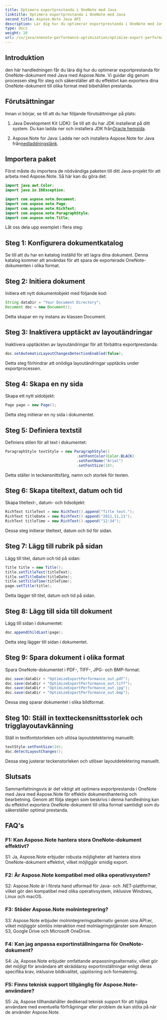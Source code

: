 ```yaml
---
title: Optimera exportprestanda i OneNote med Java
linktitle: Optimera exportprestanda i OneNote med Java
second_title: Aspose.Note Java API
description: Lär dig hur du optimerar exportprestanda i OneNote med Java med Aspose.Note. Exportera effektivt dokument till olika format med steg-för-steg-vägledning.
type: docs
weight: 10
url: /sv/java/onenote-performance-optimization/optimize-export-performance/
---
```

## Introduktion

den här handledningen får du lära dig hur du optimerar exportprestanda för OneNote-dokument med Java med Aspose.Note. Vi guidar dig genom processen steg för steg och säkerställer att du effektivt kan exportera dina OneNote-dokument till olika format med bibehållen prestanda.

## Förutsättningar

Innan vi börjar, se till att du har följande förutsättningar på plats:

1.  Java Development Kit (JDK): Se till att du har JDK installerat på ditt system. Du kan ladda ner och installera JDK från[Oracle hemsida](https://www.oracle.com/java/technologies/javase-jdk11-downloads.html).
   
2. Aspose.Note for Java: Ladda ner och installera Aspose.Note for Java från[nedladdningslänk](https://releases.aspose.com/note/java/).

## Importera paket

Först måste du importera de nödvändiga paketen till ditt Java-projekt för att arbeta med Aspose.Note. Så här kan du göra det:

```java
import java.awt.Color;
import java.io.IOException;

import com.aspose.note.Document;
import com.aspose.note.Page;
import com.aspose.note.RichText;
import com.aspose.note.ParagraphStyle;
import com.aspose.note.Title;
```

Låt oss dela upp exemplet i flera steg:

## Steg 1: Konfigurera dokumentkatalog

Se till att du har en katalog inställd för att lagra dina dokument. Denna katalog kommer att användas för att spara de exporterade OneNote-dokumenten i olika format.

## Steg 2: Initiera dokument

Initiera ett nytt dokumentobjekt med följande kod:

```java
String dataDir = "Your Document Directory";
Document doc = new Document();
```

Detta skapar en ny instans av klassen Document.

## Steg 3: Inaktivera upptäckt av layoutändringar

Inaktivera upptäckten av layoutändringar för att förbättra exportprestanda:

```java
doc.setAutomaticLayoutChangesDetectionEnabled(false);
```

Detta steg förhindrar att onödiga layoutändringar upptäcks under exportprocessen.

## Steg 4: Skapa en ny sida

Skapa ett nytt sidobjekt:

```java
Page page = new Page();
```

Detta steg initierar en ny sida i dokumentet.

## Steg 5: Definiera textstil

Definiera stilen för all text i dokumentet:

```java
ParagraphStyle textStyle = new ParagraphStyle()
                                .setFontColor(Color.BLACK)
                                .setFontName("Arial")
                                .setFontSize(10);
```

Detta ställer in teckensnittsfärg, namn och storlek för texten.

## Steg 6: Skapa titeltext, datum och tid

Skapa titeltext-, datum- och tidsobjekt:

```java
RichText titleText = new RichText().append("Title text.");
RichText titleDate = new RichText().append("2011,11,11");
RichText titleTime = new RichText().append("12:34");
```

Dessa steg initierar titeltext, datum och tid för sidan.

## Steg 7: Lägg till rubrik på sidan

Lägg till titel, datum och tid på sidan:

```java
Title title = new Title();
title.setTitleText(titleText);
title.setTitleDate(titleDate);
title.setTitleTime(titleTime);
page.setTitle(title);
```

Detta lägger till titel, datum och tid på sidan.

## Steg 8: Lägg till sida till dokument

Lägg till sidan i dokumentet:

```java
doc.appendChildLast(page);
```

Detta steg lägger till sidan i dokumentet.

## Steg 9: Spara dokument i olika format

Spara OneNote-dokumentet i PDF-, TIFF-, JPG- och BMP-format:

```java
doc.save(dataDir + "OptimizeExportPerformance_out.pdf");
doc.save(dataDir + "OptimizeExportPerformance_out.tiff");
doc.save(dataDir + "OptimizeExportPerformance_out.jpg");
doc.save(dataDir + "OptimizeExportPerformance_out.bmp");
```

Dessa steg sparar dokumentet i olika bildformat.

## Steg 10: Ställ in textteckensnittsstorlek och trigglayoutavkänning

Ställ in textfontstorleken och utlösa layoutdetektering manuellt:

```java
textStyle.setFontSize(24);
doc.detectLayoutChanges();
```

Dessa steg justerar teckenstorleken och utlöser layoutdetektering manuellt.

## Slutsats

Sammanfattningsvis är det viktigt att optimera exportprestanda i OneNote med Java med Aspose.Note för effektiv dokumenthantering och bearbetning. Genom att följa stegen som beskrivs i denna handledning kan du effektivt exportera OneNote-dokument till olika format samtidigt som du säkerställer optimal prestanda.

## FAQ's

### F1: Kan Aspose.Note hantera stora OneNote-dokument effektivt?

S1: Ja, Aspose.Note erbjuder robusta möjligheter att hantera stora OneNote-dokument effektivt, vilket möjliggör smidig export.
   
### F2: Är Aspose.Note kompatibel med olika operativsystem?

S2: Aspose.Note är i första hand utformad för Java- och .NET-plattformar, vilket gör den kompatibel med olika operativsystem, inklusive Windows, Linux och macOS.
   
### F3: Stöder Aspose.Note molnintegrering?

S3: Aspose.Note erbjuder molnintegreringsalternativ genom sina API:er, vilket möjliggör sömlös interaktion med molnlagringstjänster som Amazon S3, Google Drive och Microsoft OneDrive.
   
### F4: Kan jag anpassa exportinställningarna för OneNote-dokument?

S4: Ja, Aspose.Note erbjuder omfattande anpassningsalternativ, vilket gör det möjligt för användare att skräddarsy exportinställningar enligt deras specifika krav, inklusive bildkvalitet, upplösning och formatering.
   
### F5: Finns teknisk support tillgänglig för Aspose.Note-användare?

S5: Ja, Aspose tillhandahåller dedikerad teknisk support för att hjälpa användare med eventuella förfrågningar eller problem de kan stöta på när de använder Aspose.Note.
